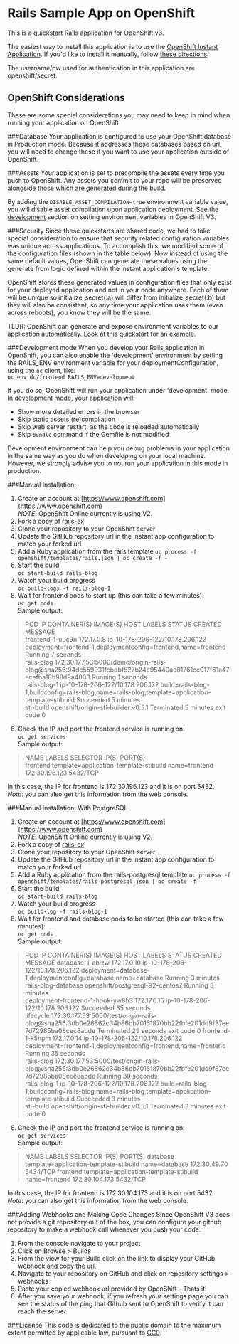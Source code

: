 Rails Sample App on OpenShift
============================

This is a quickstart Rails application for OpenShift v3.

The easiest way to install this application is to use the [OpenShift Instant Application](https://openshift.redhat.com/app/console/application_types).
If you'd like to install it manually, follow [these directions](https://github.com/openshift/rails-ex/blob/master/README#manual-installation).  

The username/pw used for authentication in this application are openshift/secret.

OpenShift Considerations
------------------------
These are some special considerations you may need to keep in mind when running your application on OpenShift.

###Database
Your application is configured to use your OpenShift database in Production mode.  Because it addresses these databases based on
 url, you will need to change these if you want to use your application outside of OpenShift.

###Assets
Your application is set to precompile the assets every time you push to OpenShift.
Any assets you commit to your repo will be preserved alongside those which are generated during the build.

By adding the ```DISABLE_ASSET_COMPILATION=true``` environment variable value, you will disable asset compilation upon application deployment.
See the [development](https://github.com/openshift/rails-ex/blog/master/README#development-mode) section on setting environment variables in OpenShift V3.

###Security
Since these quickstarts are shared code, we had to take special consideration to ensure that security related configuration variables was unique across applications. To accomplish this, we modified some of the configuration files (shown in the table below). Now instead of using the same default values, OpenShift can generate these values using the generate from logic defined within the instant application's template.

OpenShift stores these generated values in configuration files that only exist for your deployed application and not in your code anywhere. Each of them will be unique so initialize_secret(:a) will differ from initialize_secret(:b) but they will also be consistent, so any time your application uses them (even across reboots), you know they will be the same.

TLDR: OpenShift can generate and expose environment variables to our application automatically. Look at this quickstart for an example.

###Development mode
When you develop your Rails application in OpenShift, you can also enable the 'development' environment by setting the RAILS_ENV environment variable for your deploymentConfiguration, using the `oc` client, like:  
`oc env dc/frontend RAILS_ENV=development`  

If you do so, OpenShift will run your application under 'development' mode. In development mode, your application will:  
*  Show more detailed errors in the browser  
*  Skip static assets (re)compilation  
*  Skip web server restart, as the code is reloaded automatically  
*  Skip `bundle` command if the Gemfile is not modified  

Development environment can help you debug problems in your application in the same way as you do when developing on your local machine. However, we strongly advise you to not run your application in this mode in production.

###Manual Installation: 
1. Create an account at [https://www.openshift.com](https://www.openshift.com)  
*NOTE*: OpenShift Online currently is using V2.
2. Fork a copy of [rails-ex](https://github.com/openshift/rails-ex)
3. Clone your repository to your OpenShift server
3. Update the GitHub repository url in the instant app configuration to match your forked url 
2. Add a Ruby application from the rails template
`oc process -f openshift/templates/rails.json | oc create -f - `
3. Start the build  
`oc start-build rails-blog`
4. Watch your build progress  
`oc build-logs -f rails-blog-1`
5. Wait for frontend pods to start up (this can take a few minutes):  
`oc get pods`  
Sample output:  
>POD                IP           CONTAINER(S)   IMAGE(S)                                                                                                            HOST                               LABELS                                                                                             STATUS       CREATED     MESSAGE  
frontend-1-uuc9n   172.17.0.8                                                                                                                                      ip-10-178-206-122/10.178.206.122   deployment=frontend-1,deploymentconfig=frontend,name=frontend                                      Running      7 seconds   
                                rails-blog     172.30.177.53:5000/demo/origin-rails-blog@sha256:94dc559931fcbdbf527b24e95440ae81761cc917f61a47ecefba18b98d9a4003                                                                                                                                         Running      1 seconds   
rails-blog-1                                                                                                                                                       ip-10-178-206-122/10.178.206.122   build=rails-blog-1,buildconfig=rails-blog,name=rails-blog,template=application-template-stibuild   Succeeded    5 minutes   
                                sti-build      openshift/origin-sti-builder:v0.5.1                                                                                                                                                                                                                       Terminated   5 minutes   exit code 0  

6. Check the IP and port the frontend service is running on:  
`oc get services`  
Sample output:  
>NAME       LABELS                                   SELECTOR        IP(S)            PORT(S)  
frontend   template=application-template-stibuild   name=frontend   172.30.196.123   5432/TCP  

In this case, the IP for frontend is 172.30.196.123 and it is on port 5432.  
*Note*: you can also get this information from the web console.

###Manual Installation: With PostgreSQL
1. Create an account at [https://www.openshift.com](https://www.openshift.com)  
*NOTE*: OpenShift Online currently is using V2.
2. Fork a copy of [rails-ex](https://github.com/openshift/rails-ex)
3. Clone your repository to your OpenShift server
3. Update the GitHub repository url in the instant app configuration to match your forked url 
2. Add a Ruby application from the rails-postgresql template
`oc process -f openshift/templates/rails-postgresql.json | oc create -f - `
3. Start the build  
`oc start-build rails-blog`
4. Watch your build progress  
`oc build-log -f rails-blog-1`  
5. Wait for frontend and database pods to be started (this can take a few minutes):  
`oc get pods`  
Sample output:  
>POD                                IP            CONTAINER(S)          IMAGE(S)                                                                                                            HOST                               LABELS                                                                                             STATUS       CREATED      MESSAGE
database-1-ablzw                   172.17.0.10                                                                                                                                             ip-10-178-206-122/10.178.206.122   deployment=database-1,deploymentconfig=database,name=database                                      Running      3 minutes    
                                                 rails-blog-database   openshift/postgresql-92-centos7                                                                                                                                                                                                                           Running      3 minutes    
deployment-frontend-1-hook-yw8h3   172.17.0.15                                                                                                                                             ip-10-178-206-122/10.178.206.122   <none>                                                                                             Succeeded    35 seconds   
                                                 lifecycle             172.30.177.53:5000/test/origin-rails-blog@sha256:3db0e26862c34b86bb70151870bb22fbfe201dd9f37ee7d72985ba08cec8abde                                                                                                                                         Terminated   29 seconds   exit code 0
frontend-1-k5hpm                   172.17.0.14                                                                                                                                             ip-10-178-206-122/10.178.206.122   deployment=frontend-1,deploymentconfig=frontend,name=frontend                                      Running      35 seconds   
                                                 rails-blog            172.30.177.53:5000/test/origin-rails-blog@sha256:3db0e26862c34b86bb70151870bb22fbfe201dd9f37ee7d72985ba08cec8abde                                                                                                                                         Running      30 seconds   
rails-blog-1                                                                                                                                                                               ip-10-178-206-122/10.178.206.122   build=rails-blog-1,buildconfig=rails-blog,name=rails-blog,template=application-template-stibuild   Succeeded    3 minutes    
                                                 sti-build             openshift/origin-sti-builder:v0.5.1                                                                                                                                                                                                                       Terminated   3 minutes    exit code 0

6. Check the IP and port the frontend service is running on:  
`oc get services`  
Sample output:  
>NAME       LABELS                                   SELECTOR        IP(S)            PORT(S)
database   template=application-template-stibuild   name=database   172.30.49.70     5434/TCP
frontend   template=application-template-stibuild   name=frontend   172.30.104.173   5432/TCP
  
In this case, the IP for frontend is 172.30.104.173 and it is on port 5432.  
*Note*: you can also get this information from the web console.

###Adding Webhooks and Making Code Changes
Since OpenShift V3 does not provide a git repository out of the box, you can configure your github repository to make a webhook call whenever you push your code.

1. From the console navigate to your project  
2. Click on Browse > Builds  
3. From the view for your Build click on the link to display your GitHub webhook and copy the url.  
4. Navigate to your repository on GitHub and click on repository settings > webhooks  
5. Paste your copied webhook url provided by OpenShift - Thats it!  
6. After you save your webhook, if you refresh your settings page you can see the status of the ping that Github sent to OpenShift to verify it can reach the server.  

###License
This code is dedicated to the public domain to the maximum extent permitted by applicable law, pursuant to [CC0](http://creativecommons.org/publicdomain/zero/1.0/).
